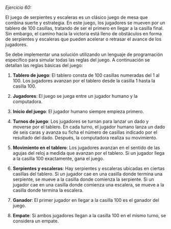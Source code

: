 *Ejercicio 60:*

El juego de serpientes y escaleras es un clásico juego de mesa que combina suerte y estrategia. En este juego, los jugadores se mueven por un tablero de 100 casillas, tratando de ser el primero en llegar a la casilla final. Sin embargo, el camino hacia la victoria está lleno de obstáculos en forma de serpientes y escaleras que pueden acelerar o retrasar el avance de los jugadores.

Se debe implementar una solución utilizando un lenguaje de programación específico para simular todas las reglas del juego. A continuación se detallan las reglas básicas del juego:

1. **Tablero de juego**: El tablero consta de 100 casillas numeradas del 1 al 100. Los jugadores avanzan por el tablero desde la casilla 1 hasta la casilla 100.

2. **Jugadores**: El juego se juega entre un jugador humano y la computadora.

3. **Inicio del juego**: El jugador humano siempre empieza primero.

4. **Turnos de juego**: Los jugadores se turnan para lanzar un dado y moverse por el tablero. En cada turno, el jugador humano lanza un dado de seis caras y avanza su ficha el número de casillas indicado por el resultado del dado. Después, la computadora realiza su movimiento.

5. **Movimiento en el tablero**: Los jugadores avanzan en el sentido de las agujas del reloj a medida que avanzan por el tablero. Si un jugador llega a la casilla 100 exactamente, gana el juego.

6. **Serpientes y escaleras**: Hay serpientes y escaleras ubicadas en ciertas casillas del tablero. Si un jugador cae en una casilla donde termina una serpiente, se mueve a la casilla donde comienza la serpiente. Si un jugador cae en una casilla donde comienza una escalera, se mueve a la casilla donde termina la escalera.

7. **Ganador**: El primer jugador en llegar a la casilla 100 es el ganador del juego.

8. **Empate**: Si ambos jugadores llegan a la casilla 100 en el mismo turno, se considera un empate.